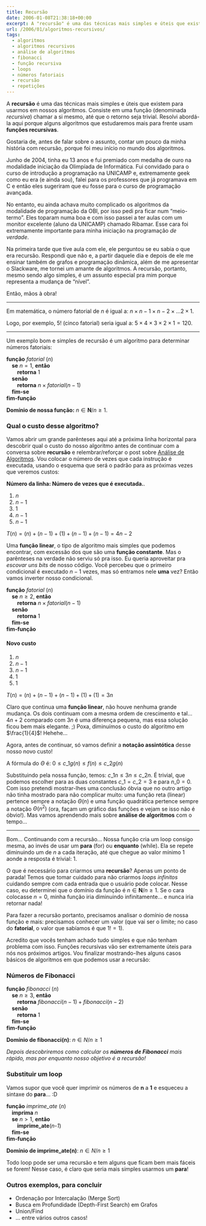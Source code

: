```yaml
---
title: Recursão
date: 2006-01-08T21:38:18+00:00
excerpt: A "recursão" é uma das técnicas mais simples e úteis que existem para usarmos em nossos algoritmos. Consiste em uma função (denominada recursiva) chamar a si mesmo, até que o retorno seja trivial. Resolvi abordá-la aqui porque alguns algoritmos que estudaremos mais pra frente usarão essas funções recursivas.
url: /2006/01/algoritmos-recursivos/
tags:
  - algoritmos
  - algoritmos recursivos
  - análise de algoritmos
  - fibonacci
  - função recursiva
  - loops
  - números fatoriais
  - recursão
  - repetições
---
```


A **recursão** é uma das técnicas mais simples e úteis que existem para usarmos em nossos algoritmos. Consiste em uma função (denominada _recursiva_) chamar a si mesmo, até que o retorno seja trivial. Resolvi abordá-la aqui porque alguns algoritmos que estudaremos mais para frente usam **funções recursivas**.

Gostaria de, antes de falar sobre o assunto, contar um pouco da minha história com recursão, porque foi meu início no mundo dos algoritmos.

Junho de 2004, tinha eu 13 anos e fui premiado com medalha de ouro na modalidade iniciação da Olimpíada de Informática. Fui convidado para o curso de introdução a programação na UNICAMP e, extremamente geek como eu era (e ainda sou), falei para os professores que já programava em C e então eles sugeriram que eu fosse para o curso de programação avançada.

No entanto, eu ainda achava muito complicado os algoritmos da modalidade de programação da OBI, por isso pedi pra ficar num “meio-termo”. Eles toparam numa boa e com isso passei a ter aulas com um monitor excelente (aluno da UNICAMP) chamado Ribamar. Esse cara foi extremamente importante para minha iniciação na programação _de verdade_.

Na primeira tarde que tive aula com ele, ele perguntou se eu sabia o que era recursão. Respondi que não e, a partir daquele dia e depois de ele me ensinar também de grafos e programação dinâmica, além de me apresentar o Slackware, me tornei um amante de algoritmos. A recursão, portanto, mesmo sendo algo simples, é um assunto especial pra mim porque representa a mudança de “nível”.

Então, mãos à obra!

---

Em matemática, o número fatorial de $n$ é igual a: $n \times{} n-1 \times{} n-2 \times{} \ldots{} 2 \times{} 1$.

Logo, por exemplo, $5!$ (cinco fatorial) seria igual a: $5 \times{} 4 \times{} 3 \times{} 2 \times{} 1 = 120$.

---

Um exemplo bom e simples de recursão é um algoritmo para determinar números fatoriais:

**função** _fatorial_ (_n_)  
 &emsp;**se** $n = 1$, **então**  
 &emsp;&emsp;**retorna** $1$  
 &emsp;**senão**  
 &emsp;&emsp;**retorna** $n \times{} fatorial(n-1)$  
 &emsp;**fim-se**  
**fim-função**

**Domínio de nossa função:** $n \in{} \mathbf{N} / n \geq{} 1$.

### Qual o custo desse algoritmo?

Vamos abrir um grande parênteses aqui até a próxima linha horizontal para descobrir qual o custo do nosso algoritmo antes de continuar com a conversa sobre **recursão** e relembrar/reforçar o post sobre [Análise de Algoritmos][1]. Vou colocar o número de vezes que cada instrução é executada, usando o esquema que será o padrão para as próximas vezes que veremos custos:

**Número da linha: Número de vezes que é executada.**.

1. $n$
2. $n-1$
3. $1$
4. $n-1$
5. $n-1$

$T(n) = (n) + (n-1) + (1) + (n-1) + (n-1) = 4n - 2$

Uma **função linear**, o tipo de algoritmo mais simples que podemos encontrar, com excessão dos que são uma **função constante**. Mas o parênteses na verdade não serviu só pra isso. Eu queria aproveitar pra _escovar uns bits_ de nosso código. Você percebeu que o primeiro condicional é executado $n-1$ vezes, mas só entramos nele **uma** vez? Então vamos inverter nosso condicional.

**função** _fatorial_ (_n_)  
 &emsp;**se** $n \geq{} 2$, **então**  
 &emsp;&emsp;**retorna** $n \times{} fatorial(n-1)$  
 &emsp;**senão**  
 &emsp;&emsp;**retorna** $1$  
 &emsp;**fim-se**  
**fim-função**

#### Novo custo

1. $n$
2. $n-1$
3. $n-1$
4. $1$
5. $1$

$T(n) = (n) + (n-1) + (n-1) + (1) + (1) = 3n$

Claro que continua uma **função linear**, não houve nenhuma grande mudança. Os dois continuam com a mesma ordem de crescimento e tal… $4n+2$ comparado com $3n$ é uma diferença pequena, mas essa solução ficou bem mais elegante. ;) Poxa, diminuímos o custo do algoritmo em $\frac{1}{4}$! Hehehe…

Agora, antes de continuar, só vamos definir a **notação assintótica** desse nosso novo custo!

A fórmula do $\Theta{}$ é: $0 \leq{} c\_{1} g(n) \leq{} f(n) \leq{} c\_{2} g(n)$

Substituindo pela nossa função, temos: $c\_{1}n \leq{} 3n \leq{} c\_{2}n$. É trivial, que podemos escolher para as duas constantes $c\_{1}=c\_{2}=3$ e para $n\_{0}=0$. Com isso pretendi mostrar-lhes uma conclusão óbvia que no outro artigo não tinha mostrado para não complicar muito: uma função reta (linear) pertence sempre a notação $\Theta{}(n)$ e uma função quadrática pertence sempre a notação $\Theta{}(n^{2})$ (ora, façam um gráfico das funções e vejam se isso não é óbvio!). Mas vamos aprendendo mais sobre **análise de algoritmos** com o tempo…

---

Bom… Continuando com a recursão… Nossa função cria um loop consigo mesma, ao invés de usar um **para** (for) ou **enquanto** (while). Ela se repete diminuindo um de $n$ a cada iteração, até que chegue ao valor mínimo $1$ aonde a resposta é trivial: $1$.

O que é necessário para criarmos uma **recursão**? Apenas um ponto de parada! Temos que tomar cuidado para não criarmos _loops infinitos_ cuidando sempre com cada entrada que o usuário pode colocar. Nesse caso, eu determinei que o domínio da função é $n \in{} \mathbf{N} / n \geq{} 1$. Se o cara colocasse $n=0$, minha função iria diminuindo infinitamente… e nunca iria retornar nada!

Para fazer a recursão portanto, precisamos analisar o domínio de nossa função e mais: precisamos conhecer um valor (que vai ser o limite; no caso do **fatorial**, o valor que sabíamos é que $1! = 1$).

Acredito que vocês tenham achado tudo simples e que não tenham problema com isso. Funções recursivas vão ser extremamente úteis para nós nos próximos artigos. Vou finalizar mostrando-lhes alguns casos básicos de algoritmos em que podemos usar a recursão:

### Números de Fibonacci

**função** _fibonacci_ (_n_)  
 &emsp;**se** $n \geq{} 3$, **então**  
 &emsp;&emsp;**retorna** $fibonacci(n-1) + fibonacci(n-2)$  
 &emsp;**senão**  
 &emsp;&emsp;**retorna** $1$  
 &emsp;**fim-se**  
**fim-função**

**Domínio de fibonacci(n)**: $n \in{} N / n \geq{} 1$

_Depois descobriremos como calcular os **números de Fibonacci** mais rápido, mas por enquanto nosso objetivo é a recursão!_

### Substituir um loop

Vamos supor que você quer imprimir os números de **n** a **1** e esqueceu a sintaxe do **para**… :D

**função** _imprime_ate_ (_n_)  
 &emsp;**imprima** $n$  
 &emsp;**se** $n>1$, **então**  
 &emsp;&emsp;**imprime_ate**(_n-1_)  
 &emsp;**fim-se**  
**fim-função**

**Domínio de imprime_ate(n)**: $n \in{} N / n \geq{} 1$

Todo loop pode ser uma recursão e tem alguns que ficam bem mais fáceis se forem! Nesse caso, é claro que seria mais simples usarmos um **para**!

### Outros exemplos, para concluir

- Ordenação por Intercalação (Merge Sort)
- Busca em Profundidade (Depth-First Search) em Grafos
- Union/Find
- … entre vários outros casos!

[1]: /2006/01/analise-de-algoritmos/

